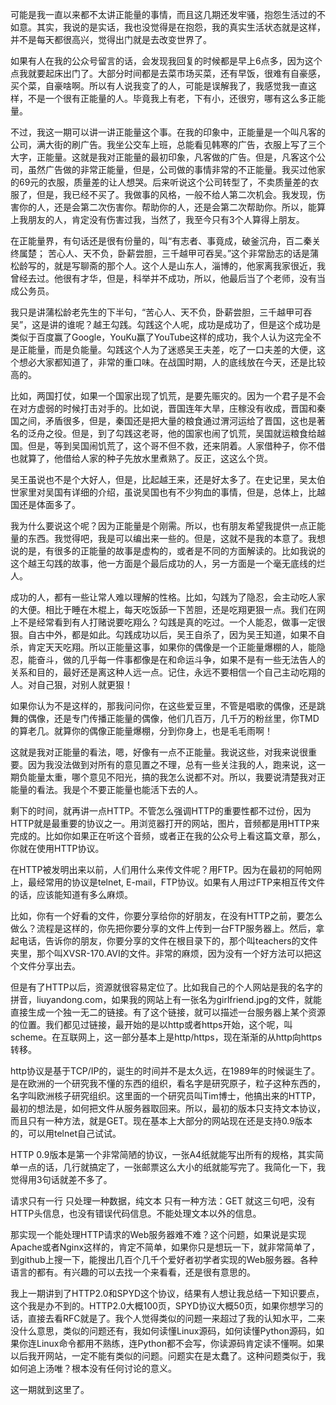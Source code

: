 可能是我一直以来都不太讲正能量的事情，而且这几期还发牢骚，抱怨生活过的不如意。其实，我说的是实话，我也没觉得是在抱怨，我的真实生活状态就是这样，并不是每天都很高兴，觉得出门就是去改变世界了。

如果有人在我的公众号留言的话，会发现我回复的时候都是早上6点多，因为这个点我就要起床出门了。大部分时间都是去菜市场买菜，还有早饭，很难有自豪感，买个菜，自豪啥啊。所以有人说我变了的人，可能是误解我了，我感觉我一直这样，不是一个很有正能量的人。毕竟我上有老，下有小，还很穷，哪有这么多正能量。

不过，我这一期可以讲一讲正能量这个事。在我的印象中，正能量是一个叫凡客的公司，满大街的刷广告。我坐公交车上班，总能看见韩寒的广告，衣服上写了三个大字，正能量。这就是我对正能量的最初印象，凡客做的广告。但是，凡客这个公司，虽然广告做的非常正能量，但是，公司做的事情非常的不正能量。我买过他家的69元的衣服，质量差的让人想哭。后来听说这个公司转型了，不卖质量差的衣服了，但是，我已经不买了。我做事的风格，一般不给人第二次机会。我发现，伤害你的人，还是会第二次伤害你。帮助你的人，还是会第二次帮助你。所以，能算上我朋友的人，肯定没有伤害过我，当然了，我至今只有3个人算得上朋友。

在正能量界，有句话还是很有份量的，叫“有志者、事竟成，破釜沉舟，百二秦关终属楚； 苦心人、天不负，卧薪尝胆，三千越甲可吞吴。”这个非常励志的话是蒲松龄写的，就是写聊斋的那个人。这个人是山东人，淄博的，他家离我家很近，我曾经去过。他很有才华，但是，科举并不成功，所以，他最后当了个老师，没有当成公务员。

我只是讲蒲松龄老先生的下半句，“苦心人、天不负，卧薪尝胆，三千越甲可吞吴”，这是讲的谁呢？越王勾践。勾践这个人呢，成功是成功了，但是这个成功是类似于百度赢了Google，YouKu赢了YouTube这样的成功，我个人认为这完全不是正能量，而是负能量。勾践这个人为了迷惑吴王夫差，吃了一口夫差的大便，这个想必大家都知道了，非常的重口味。在战国时期，人的底线放在今天，还是比较高的。

比如，两国打仗，如果一个国家出现了饥荒，是要先赈灾的。因为一个君子是不会在对方虚弱的时候打击对手的。比如说，晋国连年大旱，庄稼没有收成，晋国和秦国之间，矛盾很多，但是，秦国还是把大量的粮食通过渭河运给了晋国，这也是著名的泛舟之役。但是，到了勾践这老哥，他的国家也闹了饥荒，吴国就运粮食给越国。但是，等到吴国闹饥荒了，这个哥不但不救，还来阴着。人家借种子，你不借也就算了，他借给人家的种子先放水里煮熟了。反正，这这么个货。

吴王虽说也不是个大好人，但是，比起越王来，还是好太多了。在史记里，吴太伯世家里对吴国有详细的介绍，虽说吴国也有不少狗血的事情，但是，总体上，比越国还是体面多了。

我为什么要说这个呢？因为正能量是个刚需。所以，也有朋友希望我提供一点正能量的东西。我觉得吧，我是可以编出来一些的。但是，这就不是我的本意了。我想说的是，有很多的正能量的故事是虚构的，或者是不同的方面解读的。比如我说的这个越王勾践的故事，他一方面是个最后成功的人，另一方面是一个毫无底线的烂人。

成功的人，都有一些让常人难以理解的性格。比如，勾践为了隐忍，会主动吃人家的大便。相比于睡在木棍上，每天吃饭舔一下苦胆，还是吃翔更狠一点。我们在网上不是经常看到有人打赌说要吃翔么？勾践是真的吃过。一个人能忍，做事一定很狠。自古中外，都是如此。勾践成功以后，吴王自杀了，因为吴王知道，如果不自杀，肯定天天吃翔。所以正能量这事，如果你的偶像是一个正能量爆棚的人，能隐忍，能奋斗，做的几乎每一件事都像是在和命运斗争，如果不是有一些无法告人的关系和目的，最好还是离这种人远一点。记住，永远不要相信一个自己主动吃翔的人。对自己狠，对别人就更狠！

如果你认为不是这样的，那我问问你，在这些爱豆里，不管是唱歌的偶像，还是跳舞的偶像，还是专门传播正能量的偶像，他们几百万，几千万的粉丝里，你TMD的算老几。就算你的偶像正能量爆棚，分到你身上，也是毛毛雨啊！

这就是我对正能量的看法，嗯，好像有一点不正能量。我说这些，对我来说很重要。因为我没法做到对所有的意见置之不理，总有一些关注我的人，跑来说，这一期负能量太重，哪个意见不阳光，搞的我怎么说都不对。所以，我要说清楚我对正能量的看法。我是个不要正能量也能活下去的人。



剩下的时间，就再讲一点HTTP。不管怎么强调HTTP的重要性都不过份，因为HTTP就是最重要的协议之一。用浏览器打开的网站，图片，音频都是用HTTP来完成的。比如你如果正在听这个音频，或者正在我的公众号上看这篇文章，那么，你就在使用HTTP协议。

在HTTP被发明出来以前，人们用什么来传文件呢？用FTP。因为在最初的阿帕网上，最经常用的协议是telnet, E-mail，FTP协议。如果有人用过FTP来相互传文件的话，应该能知道有多么麻烦。

比如，你有一个好看的文件，你要分享给你的好朋友，在没有HTTP之前，要怎么做么？流程是这样的，你先把你要分享的文件上传到一台FTP服务器上。然后，拿起电话，告诉你的朋友，你要分享的文件在根目录下的，那个叫teachers的文件夹里，那个叫XVSR-170.AVI的文件。非常的麻烦，因为没有一个好方法可以把这个文件分享出去。

但是有了HTTP以后，资源就很容易定位了。比如我自己的个人网站是我的名字的拼音，liuyandong.com，如果我的网站上有一张名为girlfriend.jpg的文件，就能直接生成一个独一无二的链接。有了这个链接，就可以描述一台服务器上某个资源的位置。我们都见过链接，最开始的是以http或者https开始，这个呢，叫scheme。在互联网上，这一部分基本上是http/https，现在渐渐的从http向https转移。

http协议是基于TCP/IP的，诞生的时间并不是太久远，在1989年的时候诞生了。是在欧洲的一个研究我不懂的东西的组织，看名字是研究原子，粒子这种东西的，名字叫欧洲核子研究组织。这里面的一个研究员叫Tim博士，他搞出来的HTTP，最初的想法是，如何把文件从服务器取回来。所以，最初的版本只支持文本协议，而且只有一种方法，就是GET。现在基本上大部分的网站现在还是支持0.9版本的，可以用telnet自己试试。

HTTP 0.9版本是第一个非常简陋的协议，一张A4纸就能写出所有的规格，其实简单一点的话，几行就搞定了，一张邮票这么大小的纸就能写完了。我简化一下，我觉得用3句话就差不多了。

请求只有一行
只处理一种数据，纯文本
只有一种方法：GET
就这三句吧，没有HTTP头信息，也没有错误代码信息。不能处理文本以外的信息。

那实现一个能处理HTTP请求的Web服务器难不难？这个问题，如果说是实现Apache或者Nginx这样的，肯定不简单，如果你只是想玩一下，就非常简单了，到github上搜一下，能搜出几百个几千个爱好者初学者实现的Web服务器。各种语言的都有。有兴趣的可以去找一个来看看，还是很有意思的。

我上一期讲到了HTTP2.0和SPYD这个协议，结果有人想让我总结一下知识要点，这个我是办不到的。HTTP2.0大概100页，SPYD协议大概50页，如果你想学习的话，直接去看RFC就是了。我个人觉得类似的问题一来超过了我的认知水平，二来没什么意思，类似的问题还有，我如何读懂Linux源码，如何读懂Python源码，如果你连Linux命令都用不熟练，连Python都不会写，你读源码肯定读不懂啊。如果以后我开网站，一定不能有类似的问题。问题实在是太蠢了。这种问题类似于，我如何追上汤唯？根本没有任何讨论的意义。

这一期就到这里了。
